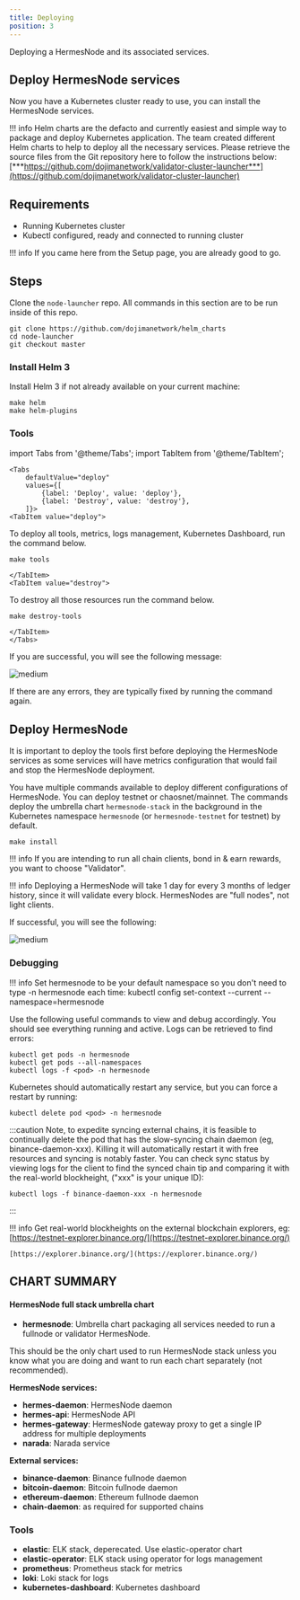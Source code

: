 ```yaml
---
title: Deploying
position: 3
---
```


Deploying a HermesNode and its associated services.

## Deploy HermesNode services

Now you have a Kubernetes cluster ready to use, you can install the HermesNode services.

!!! info
    Helm charts are the defacto and currently easiest and simple way to package and deploy Kubernetes application. The team created different Helm charts to help to deploy all the necessary services. Please retrieve the source files from the Git repository here to follow the instructions below:
    [***https://github.com/dojimanetwork/validator-cluster-launcher***](https://github.com/dojimanetwork/validator-cluster-launcher)


## Requirements

 - Running Kubernetes cluster
 - Kubectl configured, ready and connected to running cluster

!!! info 
    If you came here from the Setup page, you are already good to go.


## Steps

Clone the `node-launcher` repo. All commands in this section are to be run inside of this repo.

```
git clone https://github.com/dojimanetwork/helm_charts
cd node-launcher
git checkout master
```
### Install Helm 3

Install Helm 3 if not already available on your current machine:

```
make helm
make helm-plugins
```

### Tools

import Tabs from '@theme/Tabs';
import TabItem from '@theme/TabItem';

```mdx-code-block
<Tabs
    defaultValue="deploy"
    values={[
        {label: 'Deploy', value: 'deploy'},
        {label: 'Destroy', value: 'destroy'},
    ]}>
<TabItem value="deploy">
```
To deploy all tools, metrics, logs management, Kubernetes Dashboard, run the command below.

```jsx
make tools
```

```mdx-code-block
</TabItem>
<TabItem value="destroy">
```

To destroy all those resources run the command below.

```
make destroy-tools
```

```mdx-code-block
</TabItem>
</Tabs>
```

If you are successful, you will see the following message:

![medium](../../../../static/img/v4/helmdeploy.png)

If there are any errors, they are typically fixed by running the command again.

## Deploy HermesNode

It is important to deploy the tools first before deploying the HermesNode services as some services will have metrics configuration that would fail and stop the HermesNode deployment.

You have multiple commands available to deploy different configurations of HermesNode. You can deploy testnet or chaosnet/mainnet. The commands deploy the umbrella chart `hermesnode-stack` in the background in the Kubernetes namespace `hermesnode` (or `hermesnode-testnet` for testnet) by default.

```
make install
```

!!! info
    If you are intending to run all chain clients, bond in & earn rewards, you want to choose "Validator".


!!! info
    Deploying a HermesNode will take 1 day for every 3 months of ledger history, since it will validate every block. HermesNodes are "full nodes", not light clients.


If successful, you will see the following:

![medium](../../../../static/img/v4/hermesdeploy.png)

### Debugging

!!! info
    Set hermesnode to be your default namespace so you don't need to type -n hermesnode each time:
    kubectl config set-context --current --namespace=hermesnode


Use the following useful commands to view and debug accordingly. You should see everything running and active. Logs can be retrieved to find errors:

```
kubectl get pods -n hermesnode
kubectl get pods --all-namespaces
kubectl logs -f <pod> -n hermesnode
```

Kubernetes should automatically restart any service, but you can force a restart by running:

```
kubectl delete pod <pod> -n hermesnode
```

:::caution
Note, to expedite syncing external chains, it is feasible to continually delete the pod that has the slow-syncing chain daemon (eg, binance-daemon-xxx).
Killing it will automatically restart it with free resources and syncing is notably faster. You can check sync status by viewing logs for the client to find the synced chain tip and comparing it with the real-world blockheight, ("xxx" is your unique ID):

```
kubectl logs -f binance-daemon-xxx -n hermesnode
```
:::

!!! info
    Get real-world blockheights on the external blockchain explorers, eg:
    [https://testnet-explorer.binance.org/](https://testnet-explorer.binance.org/)

    [https://explorer.binance.org/](https://explorer.binance.org/)


## CHART SUMMARY

#### HermesNode full stack umbrella chart

- **hermesnode**: Umbrella chart packaging all services needed to run a fullnode or validator HermesNode.

This should be the only chart used to run HermesNode stack unless you know what you are doing and want to run each chart separately (not recommended).

**HermesNode services:**

- **hermes-daemon**: HermesNode daemon
- **hermes-api**: HermesNode API
- **hermes-gateway**: HermesNode gateway proxy to get a single IP address for multiple deployments
- **narada**: Narada service

**External services:**

- **binance-daemon**: Binance fullnode daemon
- **bitcoin-daemon**: Bitcoin fullnode daemon
- **ethereum-daemon**: Ethereum fullnode daemon
- **chain-daemon**: as required for supported chains

### Tools

- **elastic**: ELK stack, deperecated. Use elastic-operator chart
- **elastic-operator**: ELK stack using operator for logs management
- **prometheus**: Prometheus stack for metrics
- **loki**: Loki stack for logs
- **kubernetes-dashboard**: Kubernetes dashboard
